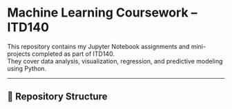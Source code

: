 # Machine Learning Coursework – ITD140

This repository contains my Jupyter Notebook assignments and mini-projects completed as part of ITD140.  
They cover data analysis, visualization, regression, and predictive modeling using Python.

---

## 📂 Repository Structure

